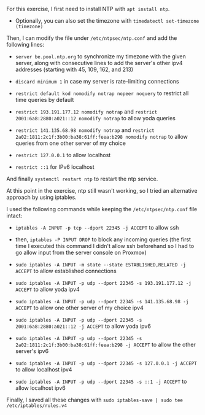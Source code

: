 
For this exercise, I first need to install NTP with `apt install ntp`.

- Optionally, you can also set the timezone with `timedatectl set-timezone (timezone)`


Then, I can modify the file under `/etc/ntpsec/ntp.conf` and add the following lines:


- `server be.pool.ntp.org` to synchronize my timezone with the given server, along with
consecutive lines to add the server's other ipv4 addresses (starting with 45, 109, 162, and 213)

- `discard minimum 1` in case my server is rate-limiting connections

- `restrict default kod nomodify notrap nopeer noquery` to restrict all time queries by default

- `restrict 193.191.177.12 nomodify notrap` and `restrict 2001:6a8:2880:a021::12 nomodify notrap` to allow yoda
queries

- `restrict 141.135.68.98 nomodify notrap` and `restrict 2a02:1811:2c1f:3b00:ba38:61ff:feea:b298 nomodify notrap`
to allow queries from one other server of my choice

- `restrict 127.0.0.1` to allow localhost

- `restrict ::1` for IPv6 localhost


And finally `systemctl restart ntp` to restart the ntp service.


At this point in the exercise, ntp still wasn't working, so I tried an alternative approach by using iptables.

I used the following commands while keeping the `/etc/ntpsec/ntp.conf` file intact:


- `iptables -A INPUT -p tcp --dport 22345 -j ACCEPT` to allow ssh

- then, `iptables -P INPUT DROP` to block any incoming queries (the first time I executed this command I
didn't allow ssh beforehand so I had to go allow input from the server console on Proxmox)


- `sudo iptables -A INPUT -m state --state ESTABLISHED,RELATED -j ACCEPT` to allow established connections

- `sudo iptables -A INPUT -p udp --dport 22345 -s 193.191.177.12 -j ACCEPT` to allow yoda ipv4
- `sudo iptables -A INPUT -p udp --dport 22345 -s 141.135.68.98 -j ACCEPT` to allow one other server of my choice ipv4
- `sudo iptables -A INPUT -p udp --dport 22345 -s 2001:6a8:2880:a021::12 -j ACCEPT` to allow yoda ipv6
- `sudo iptables -A INPUT -p udp --dport 22345 -s 2a02:1811:2c1f:3b00:ba38:61ff:feea:b298 -j ACCEPT` to allow the other server's ipv6


- `sudo iptables -A INPUT -p udp --dport 22345 -s 127.0.0.1 -j ACCEPT` to allow localhost ipv4
- `sudo iptables -A INPUT -p udp --dport 22345 -s ::1 -j ACCEPT` to allow localhost ipv6


Finally, I saved all these changes with `sudo iptables-save | sudo tee /etc/iptables/rules.v4`
